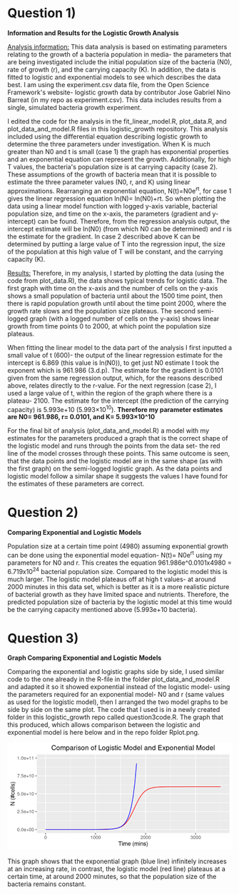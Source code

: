 # Question 1) 
**Information and Results for the Logistic Growth Analysis**

<ins>Analysis information:</ins> This data analysis is based on estimating parameters relating to the growth of a bacteria population in media- the parameters that are being investigated include the initial population size of the bacteria (N0), rate of growth (r), and the carrying capacity (K). In addition, the data is fitted to logistic and exponential models to see which describes the data best. I am using the experiment.csv data file, from the Open Science Framework's website- logistic growth data by contributor Jose Gabriel Nino Barreat (in my repo as experiment.csv). This data includes results from a single, simulated bacteria growth experiment.

I edited the code for the analysis in the fit_linear_model.R, plot_data.R, and plot_data_and_model.R files in this logistic_growth repository. This analysis included using the differential equation describing logistic growth to determine the three parameters under investigation. When K is much greater than N0 and t is small (case 1) the graph has exponential properties and an exponential equation can represent the growth. Additionally, for high T values, the bacteria's population size is at carrying capacity (case 2). These assumptions of the growth of bacteria mean that it is possible to estimate the three parameter values (N0, r, and K) using linear approximations. Rearranging an exponential equation, N(t)=N0e<sup>rt</sup>, for case 1 gives the linear regression equation ln(N)= ln(N0)+rt. So when plotting the data using a linear model function with logged y-axis variable, bacterial population size, and time on the x-axis, the parameters (gradient and y-intercept) can be found. Therefore, from the regression analysis output, the intercept estimate will be ln(N0) (from which N0 can be determined) and r is the estimate for the gradient. In case 2 described above K can be determined by putting a large value of T into the regression input, the size of the population at this high value of T will be constant, and the carrying capacity (K). 

<ins>Results:</ins> Therefore, in my analysis, I started by plotting the data (using the code from plot_data.R), the data shows typical trends for logistic data. The first graph with time on the x-axis and  the number of cells on the y-axis shows a small population of bacteria until about the 1500 time point, then there is rapid population growth until about the time point 2000, where the growth rate slows and the population size plateaus. The second semi-logged graph (with a logged number of cells on the y-axis) shows linear growth from time points 0 to 2000, at which point the population size plateaus. 

When fitting the linear model to the data part of the analysis I first inputted a small value of t (600)- the output of the linear regression estimate for the intercept is 6.869 (this value is ln(N0)), to get just N0 estimate I took the exponent which is 961.986 (3.d.p). The estimate for the gradient is 0.0101 given from the same regression output, which, for the reasons described above, relates directly to the r-value. For the next regression (case 2), I used a large value of t, within the region of the graph where there is a plateau- 2100. The estimate for the intercept (the prediction of the carrying capacity) is 5.993e+10 (5.993×10<sup>10</sup>). **Therefore my parameter estimates are N0= 961.986, r= 0.0101, and K= 5.993×10^10**

For the final bit of analysis (plot_data_and_model.R) a model with my estimates for the parameters produced a graph that is the correct shape of the logistic model and runs through the points from the data set- the red line of the model crosses through these points. This same outcome is seen, that the data points and the logistic model are in the same shape (as with the first graph) on the semi-logged logistic graph. As the data points and logistic model follow a similar shape it suggests the values I have found for the estimates of these parameters are correct.

# Question 2) 
**Comparing Exponential and Logistic Models**

Population size at a certain time point (4980) assuming exponential growth can be done using the exponential model equation- N(t)= N0e<sup>rt</sup> using my parameters for N0 and r. This creates the equation 961.986e^0.0101x4980 = 6.719x10<sup>24</sup> bacterial population size. Compared to the logistic model this is much larger. The logistic model plateaus off at high t values- at around 2000 minutes in this data set, which is better as it is a more realistic picture of bacterial growth as they have limited space and nutrients. Therefore, the predicted population size of bacteria by the logistic model at this time would be the carrying capacity mentioned above (5.993e+10 bacteria). 

# Question 3)
**Graph Comparing Exponential and Logistic Models**

Comparing the exponential and logistic graphs side by side, I used similar code to the one already in the R-file in the folder plot_data_and_model.R and adapted it so it showed exponential instead of the logistic model- using the parameters required for an exponential model- N0 and r (same values as used for the logistic model), then I arranged the two model graphs to be side by side on the same plot. The code that I used is in a newly created folder in this logistic_growth repo called question3code.R. The graph that this produced, which allows comparison between the logistic and exponential model is here below and in the repo folder Rplot.png.

 <p align="center">
     <img src="https://github.com/Cat13-beep/logistic_growth/blob/main/Rplot.png" width"200" height"100">
  </p>

This graph shows that the exponential graph (blue line) infinitely increases at an increasing rate, in contrast, the logistic model (red line) plateaus at a certain time, at around 2000 minutes, so that the population size of the bacteria remains constant. 
